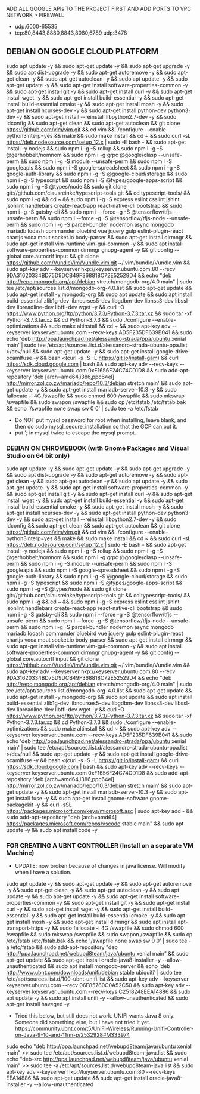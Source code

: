 

ADD ALL GOOGLE APIs TO THE PROJECT FIRST AND
ADD PORTS TO VPC NETWORK > FIREWALL
- udp:6000-65535
- tcp:80,8443,8880,8843,8080,6789  udp:3478


## DEBIAN ON GOOGLE CLOUD PLATFORM
sudo apt update -y && sudo apt-get update -y && sudo apt-get upgrade -y && sudo apt dist-upgrade -y && sudo apt-get autoremove -y && sudo apt-get clean -y && sudo apt-get autoclean -y && sudo apt update -y && sudo apt-get update -y && sudo apt-get install software-properties-common -y && sudo apt-get install git -y && sudo apt-get install curl -y && sudo apt-get install wget -y && sudo apt-get install build-essential -y && sudo apt-get install build-essential cmake -y && sudo apt-get install mosh -y && sudo apt-get install ncurses-dev -y && sudo apt-get install python-dev python3-dev -y && sudo apt-get install --reinstall libpython2.7-dev -y && sudo ldconfig && sudo apt-get clean && sudo apt-get autoclean && git clone https://github.com/vim/vim.git && cd vim && ./configure --enable-python3interp=yes && make && sudo make install && cd ~ && sudo curl -sL https://deb.nodesource.com/setup_12.x | sudo -E bash - && sudo apt-get install -y nodejs && sudo npm i -g -S rollup && sudo npm i -g -S @gerhobbelt/nomnom && sudo npm i -g grpc @google/clasp --unsafe-perm && sudo npm i -g -S module --unsafe-perm && sudo npm i -S googleapis && sudo npm i -S google-spreadsheet && sudo npm i -g -S google-auth-library && sudo npm i -g -S @google-cloud/storage && sudo npm i -g -S typescript && sudo npm i -S @types/google-apps-script && sudo npm i -g -S @types/node && sudo git clone git://github.com/clausreinke/typescript-tools.git && cd typescript-tools/ && sudo npm i -g && cd ~ && sudo npm i -g -S express eslint csslint jshint jsonlint handlebars create-react-app react-native-cli bootstrap && sudo npm i -g -S gatsby-cli && sudo npm i --force -g -S @tensorflow/tfjs --unsafe-perm && sudo npm i --force -g -S @tensorflow/tfjs-node --unsafe-perm && sudo npm i -g -S parcel-bundler nodemon async mongodb mariadb lodash commander bluebird vue jquery gulp eslint-plugin-react chartjs voca mout socket.io body-parser && sudo apt-get install dirmngr && sudo apt-get install vim-runtime vim-gui-common -y && sudo apt install software-properties-common dirmngr gnupg-agent -y && git config --global core.autocrlf input && git clone https://github.com/VundleVim/Vundle.vim.git ~/.vim/bundle/Vundle.vim && sudo apt-key adv --keyserver hkp://keyserver.ubuntu.com:80 --recv 9DA31620334BD75D9DCB49F368818C72E52529D4 && echo "deb http://repo.mongodb.org/apt/debian stretch/mongodb-org/4.0 main" | sudo tee /etc/apt/sources.list.d/mongodb-org-4.0.list && sudo apt-get update && sudo apt-get install -y mongodb-org && sudo apt update && sudo apt install build-essential zlib1g-dev libncurses5-dev libgdbm-dev libnss3-dev libssl-dev libreadline-dev libffi-dev wget -y && curl -O https://www.python.org/ftp/python/3.7.3/Python-3.7.3.tar.xz && sudo tar -xf Python-3.7.3.tar.xz && cd Python-3.7.3 && sudo ./configure --enable-optimizations && sudo make altinstall && cd ~ && sudo apt-key adv --keyserver keyserver.ubuntu.com --recv-keys AD5F235DF639B041 && sudo echo 'deb http://ppa.launchpad.net/alessandro-strada/ppa/ubuntu xenial main' | sudo tee /etc/apt/sources.list.d/alessandro-strada-ubuntu-ppa.list >/dev/null && sudo apt-get update -y && sudo apt-get install google-drive-ocamlfuse -y && bash <(curl -s -S -L https://git.io/install-gam) && curl https://sdk.cloud.google.com | bash && sudo apt-key adv --recv-keys --keyserver keyserver.ubuntu.com 0xF1656F24C74CD1D8 && sudo add-apt-repository 'deb [arch=amd64,i386,ppc64el] http://mirror.zol.co.zw/mariadb/repo/10.3/debian stretch main' && sudo apt-get update -y && sudo apt-get install mariadb-server-10.3 -y && sudo fallocate -l 4G /swapfile && sudo chmod 600 /swapfile && sudo mkswap /swapfile && sudo swapon /swapfile && sudo cp /etc/fstab /etc/fstab.bak && echo '/swapfile none swap sw 0 0' | sudo tee -a /etc/fstab

- Do NOT put mysql password for root when installing, leave blank, and then do sudo mysql_secure_installation so that the GCP can put it. 
- put '; in mysql twice to escape the mysql prompt. 

### DEBIAN ON CHROMEBOOK (with Gnome Packages and Visual Studio on 64 bit only) 
sudo apt update -y && sudo apt-get update -y && sudo apt-get upgrade -y && sudo apt dist-upgrade -y && sudo apt-get autoremove -y && sudo apt-get clean -y && sudo apt-get autoclean -y && sudo apt update -y && sudo apt-get update -y && sudo apt-get install software-properties-common -y && sudo apt-get install git -y && sudo apt-get install curl -y && sudo apt-get install wget -y && sudo apt-get install build-essential -y && sudo apt-get install build-essential cmake -y && sudo apt-get install mosh -y && sudo apt-get install ncurses-dev -y && sudo apt-get install python-dev python3-dev -y && sudo apt-get install --reinstall libpython2.7-dev -y && sudo ldconfig && sudo apt-get clean && sudo apt-get autoclean && git clone https://github.com/vim/vim.git && cd vim && ./configure --enable-python3interp=yes && make && sudo make install && cd ~ && sudo curl -sL https://deb.nodesource.com/setup_12.x | sudo -E bash - && sudo apt-get install -y nodejs && sudo npm i -g -S rollup && sudo npm i -g -S @gerhobbelt/nomnom && sudo npm i -g grpc @google/clasp --unsafe-perm && sudo npm i -g -S module --unsafe-perm && sudo npm i -S googleapis && sudo npm i -S google-spreadsheet && sudo npm i -g -S google-auth-library && sudo npm i -g -S @google-cloud/storage && sudo npm i -g -S typescript && sudo npm i -S @types/google-apps-script && sudo npm i -g -S @types/node && sudo git clone git://github.com/clausreinke/typescript-tools.git && cd typescript-tools/ && sudo npm i -g && cd ~ && sudo npm i -g -S express eslint csslint jshint jsonlint handlebars create-react-app react-native-cli bootstrap && sudo npm i -g -S gatsby-cli && sudo npm i --force -g -S @tensorflow/tfjs --unsafe-perm && sudo npm i --force -g -S @tensorflow/tfjs-node --unsafe-perm && sudo npm i -g -S parcel-bundler nodemon async mongodb mariadb lodash commander bluebird vue jquery gulp eslint-plugin-react chartjs voca mout socket.io body-parser && sudo apt-get install dirmngr && sudo apt-get install vim-runtime vim-gui-common -y && sudo apt install software-properties-common dirmngr gnupg-agent -y && git config --global core.autocrlf input && git clone https://github.com/VundleVim/Vundle.vim.git ~/.vim/bundle/Vundle.vim && sudo apt-key adv --keyserver hkp://keyserver.ubuntu.com:80 --recv 9DA31620334BD75D9DCB49F368818C72E52529D4 && echo "deb http://repo.mongodb.org/apt/debian stretch/mongodb-org/4.0 main" | sudo tee /etc/apt/sources.list.d/mongodb-org-4.0.list && sudo apt-get update && sudo apt-get install -y mongodb-org && sudo apt update && sudo apt install build-essential zlib1g-dev libncurses5-dev libgdbm-dev libnss3-dev libssl-dev libreadline-dev libffi-dev wget -y && curl -O https://www.python.org/ftp/python/3.7.3/Python-3.7.3.tar.xz && sudo tar -xf Python-3.7.3.tar.xz && cd Python-3.7.3 && sudo ./configure --enable-optimizations && sudo make altinstall && cd ~ && sudo apt-key adv --keyserver keyserver.ubuntu.com --recv-keys AD5F235DF639B041 && sudo echo 'deb http://ppa.launchpad.net/alessandro-strada/ppa/ubuntu xenial main' | sudo tee /etc/apt/sources.list.d/alessandro-strada-ubuntu-ppa.list >/dev/null && sudo apt-get update -y && sudo apt-get install google-drive-ocamlfuse -y && bash <(curl -s -S -L https://git.io/install-gam) && curl https://sdk.cloud.google.com | bash && sudo apt-key adv --recv-keys --keyserver keyserver.ubuntu.com 0xF1656F24C74CD1D8 && sudo add-apt-repository 'deb [arch=amd64,i386,ppc64el] http://mirror.zol.co.zw/mariadb/repo/10.3/debian stretch main' && sudo apt-get update -y && sudo apt-get install mariadb-server-10.3 -y && sudo apt-get install fuse -y && sudo apt-get install gnome-software gnome-packagekit -y && curl -sSL https://packages.microsoft.com/keys/microsoft.asc | sudo apt-key add - && sudo add-apt-repository "deb [arch=amd64] https://packages.microsoft.com/repos/vscode stable main" && sudo apt update -y && sudo apt install code -y


### FOR CREATING A UBNT CONTROLLER (Install on a separate VM Machine)

- UPDATE: now broken because of changes in java license. Will modify when I have a solution. 

sudo apt update -y && sudo apt-get update -y && sudo apt-get autoremove -y && sudo apt-get clean -y && sudo apt-get autoclean -y && sudo apt update -y && sudo apt-get update -y && sudo apt-get install software-properties-common -y && sudo apt-get install git -y && sudo apt-get install curl -y && sudo apt-get install wget -y && sudo apt-get install build-essential -y && sudo apt-get install build-essential cmake -y && sudo apt-get install mosh -y && sudo apt-get install dirmngr && sudo apt install apt-transport-https -y && sudo fallocate -l 4G /swapfile && sudo chmod 600 /swapfile && sudo mkswap /swapfile && sudo swapon /swapfile && sudo cp /etc/fstab /etc/fstab.bak && echo '/swapfile none swap sw 0 0' | sudo tee -a /etc/fstab && sudo add-apt-repository "deb http://ppa.launchpad.net/webupd8team/java/ubuntu xenial main" && sudo apt-get update && sudo apt-get install oracle-java8-installer -y --allow-unauthenticated && sudo apt install mongodb-server && echo 'deb http://www.ubnt.com/downloads/unifi/debian stable ubiquiti' | sudo tee /etc/apt/sources.list.d/100-ubnt-unifi.list &&  sudo apt-key adv --keyserver keyserver.ubuntu.com --recv 06E85760C0A52C50 && sudo apt-key adv --keyserver keyserver.ubuntu.com --recv-keys C2518248EEA14886 && sudo apt update -y && sudo apt install unifi -y --allow-unauthenticated && sudo apt-get install haveged -y

- Tried this below, but still does not work. UNIFI wants Java 8 only. Someone did something else, but I have not tried it yet. https://community.ubnt.com/t5/UniFi-Wireless/Running-Unifi-Controller-on-Java-9-10-and-11/m-p/2532928#M333974

sudo echo "deb http://ppa.launchpad.net/webupd8team/java/ubuntu xenial main" >> sudo tee /etc/apt/sources.list.d/webupd8team-java.list && sudo echo "deb-src http://ppa.launchpad.net/webupd8team/java/ubuntu xenial main" >> sudo tee -a /etc/apt/sources.list.d/webupd8team-java.list && sudo apt-key adv --keyserver hkp://keyserver.ubuntu.com:80 --recv-keys EEA14886 && sudo apt-get update && sudo apt-get install oracle-java8-installer -y --allow-unauthenticated
